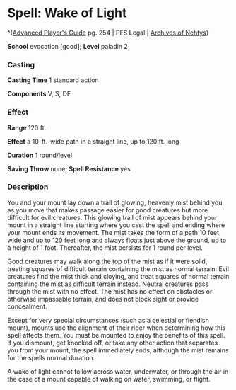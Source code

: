 # Spell: Wake of Light

^([Advanced Player's Guide][ss-wake-of-light] pg. 254 | PFS Legal | [Archives of Nehtys][sn-wake-of-light])

**School** evocation [good]; **Level** paladin 2

### Casting

**Casting Time** 1 standard action

**Components** V, S, DF

### Effect

**Range** 120 ft.

**Effect** a 10-ft.-wide path in a straight line, up to 120 ft. long

**Duration** 1 round/level

**Saving Throw** none; **Spell Resistance** yes

### Description

You and your mount lay down a trail of glowing, heavenly mist behind you as you move that makes passage easier for good creatures but more difficult for evil creatures. This glowing trail of mist appears behind your mount in a straight line starting where you cast the spell and ending where your mount ends its movement. The mist takes the form of a path 10 feet wide and up to 120 feet long and always floats just above the ground, up to a height of 1 foot. Thereafter, the mist persists for 1 round per level.

Good creatures may walk along the top of the mist as if it were solid, treating squares of difficult terrain containing the mist as normal terrain. Evil creatures find the mist thick and cloying, and treat squares of normal terrain containing the mist as difficult terrain instead. Neutral creatures pass through the mist with no effect. The mist has no effect on obstacles or otherwise impassable terrain, and does not block sight or provide concealment.

Except for very special circumstances (such as a celestial or fiendish mount), mounts use the alignment of their rider when determining how this spell affects them. You must be mounted to enjoy the benefits of this spell. If you dismount, get knocked off, or take any other action that separates you from your mount, the spell immediately ends, although the mist remains for the spells normal duration.

A wake of light cannot follow across water, underwater, or through the air in the case of a mount capable of walking on water, swimming, or flight.

[ss-wake-of-light]: http://paizo.com/pathfinderRPG/v57
[sn-wake-of-light]: http://www.archivesofnethys.com/SpellDisplay.aspx?ItemName=Wake%20of%20Light